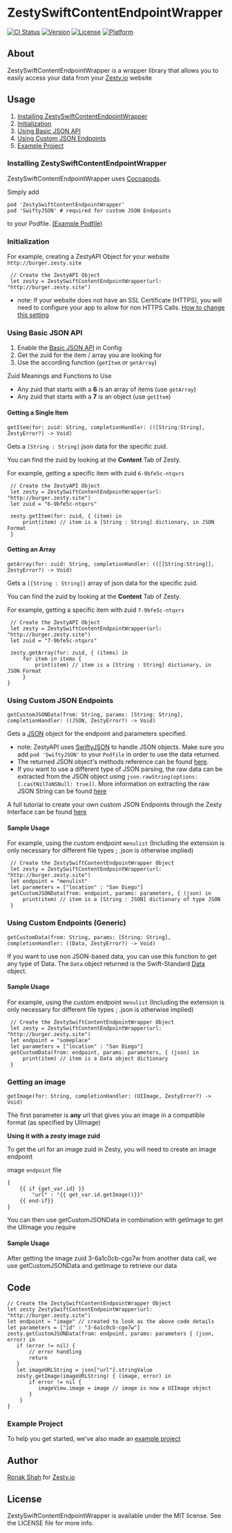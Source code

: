 # ZestySwiftContentEndpointWrapper

[![CI Status](https://img.shields.io/travis/zesty-io/ZestySwiftContentEndpointWrapper.svg?style=flat)](https://travis-ci.org/zesty-io/ZestySwiftContentEndpointWrapper)
[![Version](https://img.shields.io/cocoapods/v/ZestySwiftContentEndpointWrapper.svg?style=flat)](https://cocoapods.org/pods/ZestySwiftContentEndpointWrapper)
[![License](https://img.shields.io/cocoapods/l/ZestySwiftContentEndpointWrapper.svg?style=flat)](https://cocoapods.org/pods/ZestySwiftContentEndpointWrapper)
[![Platform](https://img.shields.io/cocoapods/p/ZestySwiftContentEndpointWrapper.svg?style=flat)](https://cocoapods.org/pods/ZestySwiftContentEndpointWrapper)

## About

ZestySwiftContentEndpointWrapper is a wrapper library that allows you to easily access your data from your [Zesty.io](https://zesty.io) website


## Usage

1. [Installing ZestySwiftContentEndpointWrapper](#Installing-ZestySwiftContentEndpointWrapper)
2. [Initialization](#Initialization)
3. [Using Basic JSON API](#Using-Basic-JSON-API)
4. [Using Custom JSON Endpoints](#Using-Custom-JSON-Endpoints)
5. [Example Project](https://github.com/zesty-io/zesty-ios-swift-application-basic-example) 



### Installing ZestySwiftContentEndpointWrapper

ZestySwiftContentEndpointWrapper uses [Cocoapods](https://cocoapods.org).

Simply add

	pod 'ZestySwiftContentEndpointWrapper'
	pod 'SwiftyJSON' # required for custom JSON Endpoints

to your Podfile. [(Example Podfile)](https://github.com/zesty-io/zesty-ios-swift-application-basic-example/blob/master/Podfile)



### Initialization


For example, creating a ZestyAPI Object for your website `http://burger.zesty.site`
    
     // Create the ZestyAPI Object
     let zesty = ZestySwiftContentEndpointWrapper(url: "http://burger.zesty.site")
    
- note: If your website does not have an SSL Certificate (HTTPS), you will need to configure your app to allow for non HTTPS Calls. [How to change this setting](https://stackoverflow.com/questions/31254725/transport-security-has-blocked-a-cleartext-http)


### Using Basic JSON API

1. Enable the [Basic JSON API](https://developer.zesty.io/guides/api/basic-api-json-endpoints-guide/) in Config
2. Get the zuid for the item / array you are looking for
3. Use the according function (`getItem` or `getArray`)
   
Zuid Meanings and Functions to Use
    
- Any zuid that starts with a **6** is an array of items (use `getArray`)
- Any zuid that starts with a **7** is an object (use `getItem`)
    

#### Getting a Single Item
`getItem(for: zuid: String, completionHandler: (([String:String], ZestyError?) -> Void)`


Gets a `[String : String]` json data for the specific zuid.
    
 You can find the zuid by looking at the **Content** Tab of Zesty.
 
    
 For example, getting a specific item with zuid `6-9bfe5c-ntqxrs`
    
     // Create the ZestyAPI Object
     let zesty = ZestySwiftContentEndpointWrapper(url: "http://burger.zesty.site")
     let zuid = "6-9bfe5c-ntqxrs"
    
     zesty.getItem(for: zuid, { (item) in
         print(item) // item is a [String : String] dictionary, in JSON Format
     }
     
     
#### Getting an Array
`getArray(for: zuid: String, completionHandler: (([[String:String]], ZestyError?) -> Void)`

Gets a `[[String : String]]` array of json data for the specific zuid.
    
 You can find the zuid by looking at the **Content** Tab of Zesty.
 
    
 For example, getting a specific item with zuid `7-9bfe5c-ntqxrs`
    
	 // Create the ZestyAPI Object
	 let zesty = ZestySwiftContentEndpointWrapper(url: "http://burger.zesty.site")
	 let zuid = "7-9bfe5c-ntqxrs"
	    
	 zesty.getArray(for: zuid, { (items) in
	     for item in items {
	         print(item) // item is a [String : String] dictionary, in JSON Format
	     }
 	}

### Using Custom JSON Endpoints

`getCustomJSONData(from: String, params: [String: String], completionHandler: ((JSON, ZestyError?) -> Void)`

Gets a [JSON](https://github.com/SwiftyJSON/SwiftyJSON#usage) object for the endpoint and parameters specified.

- note: ZestyAPI uses [SwiftyJSON](https://github.com/SwiftyJSON/SwiftyJSON) to handle JSON objects. Make sure you add `pod 'SwiftyJSON'` to your `Podfile` in order to use the data returned.
- The returned JSON object's methods reference can be found [here](https://github.com/SwiftyJSON/SwiftyJSON#usage). 
- If you want to use a different type of JSON parsing, the raw data can be extracted from the JSON object using `json.rawString(options: [.castNilToNSNull: true])`. More information on extracting the raw JSON String can be found [here](https://github.com/SwiftyJSON/SwiftyJSON#user-content-string-representation)    
 
    
A full tutorial to create your own custom JSON Endpoints through the Zesty Interface can be found [here](https://developer.zesty.io/docs/code-editor/customizable-json-endpoints-for-content/)
    
    
#### Sample Usage
For example, using the custom endpoint `menulist` (Including the extension is only necessary for different file types ; .json is otherwise implied)
    
 
    
     // Create the ZestySwiftContentEndpointWrapper Object
     let zesty = ZestySwiftContentEndpointWrapper(url: "http://burger.zesty.site")
     let endpoint = "menulist"
     let parameters = ["location" : "San Diego"]
     getCustomJSONData(from: endpoint, params: parameters, { (json) in
         print(item) // item is a [String : JSON] dictionary of type JSON
     }
     
### Using Custom Endpoints (Generic)
`getCustomData(from: String, params: [String: String], completionHandler: ((Data, ZestyError?) -> Void)`

If you want to use non JSON-based data, you can use this function to get any type of Data. The `Data` object returned is the Swift-Standard [Data](https://developer.apple.com/documentation/foundation/data) object.


#### Sample Usage
For example, using the custom endpoint `menulist` (Including the extension is only necessary for different file types ; .json is otherwise implied)
    
 
    
     // Create the ZestySwiftContentEndpointWrapper Object
     let zesty = ZestySwiftContentEndpointWrapper(url: "http://burger.zesty.site")
     let endpoint = "someplace"
     let parameters = ["location" : "San Diego"]
     getCustomData(from: endpoint, params: parameters, { (json) in
         print(item) // item is a Data object dictionary
     }
   
### Getting an image

`getImage(for: String, completionHandler: (UIImage, ZestyError?) -> Void)`

The first parameter is **any** url that gives you an image in a compatible format (as specified by UIImage)


**Using it with a zesty image zuid**

To get the url for an image zuid in Zesty, you will need to create an image endpoint

image `endpoint` file

    {
        {{ if {get_var.id} }}
            "url" : "{{ get_var.id.getImage()}}"
        {{ end-if}}
    }


You can then use getCustomJSONData in combination with getImage to get the UIImage you require

#### Sample Usage


After getting the image zuid 3-6a1c0cb-cgo7w from another data call, we use getCustomJSONData and getImage to retrieve our data

Code
----

    // Create the ZestySwiftContentEndpointWrapper Object
    let zesty ZestySwiftContentEndpointWrapper(url: "http://burger.zesty.site")
    let endpoint = "image" // created to look as the above code details
    let parameters = ["id" : "3-6a1c0cb-cgo7w"]
    zesty.getCustomJSONData(from: endpoint, params: parameters { (json, error) in
       if (error != nil) {
           // error handling
           return
       }
       let imageURLString = json["url"].stringValue
       zesty.getImage(imageURLString) { (image, error) in
           if error != nil {
              imageView.image = image // image is now a UIImage object
           }
	    }
	}  
### Example Project

To help you get started, we've also made an [example project](https://github.com/zesty-io/zesty-ios-swift-application-basic-example)

## Author

[Ronak Shah](https://ronakshah.net) for [Zesty.io](https://zesty.io)

## License

ZestySwiftContentEndpointWrapper is available under the MIT license. See the LICENSE file for more info.
